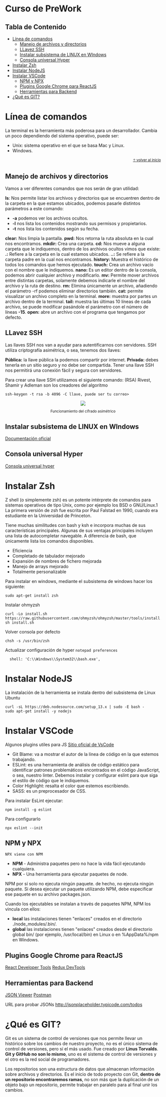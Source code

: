 # Curso de PreWork<!-- omit in toc -->

## Tabla de Contenido<!-- omit in toc -->
- [Línea de comandos](#l%c3%adnea-de-comandos)
  - [Manejo de archivos y directorios](#manejo-de-archivos-y-directorios)
  - [LLavez SSH](#llavez-ssh)
  - [Instalar subsistema de LINUX en WIndows](#instalar-subsistema-de-linux-en-windows)
  - [Consola universal Hyper](#consola-universal-hyper)
- [Instalar Zsh](#instalar-zsh)
- [Instalar NodeJS](#instalar-nodejs)
- [Instalar VSCode](#instalar-vscode)
  - [NPM y NPX](#npm-y-npx)
  - [Plugins Google Chrome para ReactJS](#plugins-google-chrome-para-reactjs)
  - [Herramientas para Backend](#herramientas-para-backend)
- [¿Qué es GIT?](#%c2%bfqu%c3%a9-es-git)


# Línea de comandos
La terminal es la herramienta más poderosa para un desarrollador. Cambia un poco dependiendo del sistema operativo, puede ser:

- Unix: sistema operativo en el que se basa Mac y Linux.
- Windows.

<div align="right">
  <small><a href="#tabla-de-contenido">🡡 volver al inicio</a></small>
</div>

## Manejo de archivos y directorios
Vamos a ver diferentes comandos que nos serán de gran utilidad:

**ls**: Nos permite listar los archivos y directorios que se encuentren dentro de la carpeta en la que estamos ubicados, podemos pasarle distintos parámetros a este comando:
- **-a** podemos ver los archivos ocultos.
- **-l** nos lista los contenidos mostrando sus permisos y propietarios.
- **-t** nos lista los contenidos según su fecha.

**clear:** Nos limpia la pantalla.
**pwd:** Nos retorna la ruta absoluta en la cual nos encontramos.
**mkdir:** Crea una carpeta.
**cd:** Nos mueve a alguna carpeta que le indiquemos, dentro de los archivos ocultos vimos que existe:
**.:** Refiere a la carpeta en la cual estamos ubicados.
**..:** Se refiere a la carpeta padre en la cual nos encontramos.
**history:** Muestra el histórico de todos los comandos que hemos ejecutado.
**touch:** Crea un archivo vacío con el nombre que le indiquemos.
**nano:** Es un editor dentro de la consola, podemos abrir cualquier archivo y modificarlo.
**mv:** Permite mover archivos entre distintas carpetas, solamente debemos indicarle el nombre del archivo y la ruta de destino.
**rm:** Elimina únicamente un archivo, añadiendo el parámetro -rf podemos eliminar directorios también.
**cat:** permite visualizar un archivo completo en la terminal.
**more:** muestra por partes un archivo dentro de la terminal.
**tail:** muestra las últimas 10 líneas de cada archivo, se puede modificar pasándole el parámetro con el número de líneas **-15**.
**open:** abre un archivo con el programa que tengamos por defecto.

## LLavez SSH

Las llaves SSH nos van a ayudar para autentificarnos con servidores. SSH utiliza criptografía asimétrica, o sea, tenemos dos llaves:

**Pública:** la llave pública la podemos compartir por internet.
**Privada:** debes tenerla en un sitio seguro y no debe ser compartida.
Tener una llave SSH nos permitirá una conexión fácil y segura con servidores.

Para crear una llave SSH utilizamos el siguiente comando:
(RSA) Rivest, Shamir y Adleman son los creadores del algoritmo
```shell
ssh-keygen -t rsa -b 4096 -C llave, puede ser tu correo> 
```

<div align="center">
  <img src="img/ssh.png">
  <small><p>Funcionamiento del cifrado asimétrico</p></small>
</div>

## Instalar subsistema de LINUX en WIndows
<a href="https://docs.microsoft.com/en-us/windows/wsl/install-win10">Documentación oficial</a>

## Consola universal Hyper
<a href="https://hyper.is/">Consola universal hyper</a>

# Instalar Zsh
Z shell (o simplemente zsh) es un potente intérprete de comandos para sistemas operativos de tipo Unix, como por ejemplo los BSD o GNU/Linux.1​ La primera versión de zsh fue escrita por Paul Falstad en 1990, cuando era estudiante en la Universidad de Princeton.

Tiene muchas similitudes con bash y ksh e incorpora muchas de sus características principales. Algunas de sus ventajas principales incluyen una lista de autocompletar navegable. A diferencia de bash, que únicamente lista los comandos disponibles.

- Eficiencia
- Completado de tabulador mejorado
- Expansión de nombres de fichero mejorada
- Manejo de arrays mejorado
- Totalmente personalizable

Para instalar en windows, mediante el subsistema de windows hacer los siguiente:

```shell
sudo apt-get install zsh
```

Instalar ohmyzsh

```shell
curl -Lo install.sh https://raw.githubusercontent.com/ohmyzsh/ohmyzsh/master/tools/install.sh
sh install.sh
```

Volver consola por defecto

```shell
chsh -s /usr/bin/zsh
```

Actualizar configuración de hyper
`notepad preferences`
```
  shell: 'C:\\Windows\\System32\\bash.exe',
```

# Instalar NodeJS
La instalación de la herramienta se instala dentro del subsistema de Linux Ubuntu

```shell
curl -sL https://deb.nodesource.com/setup_13.x | sudo -E bash -
sudo apt-get install -y nodejs
```
# Instalar VSCode
Algunos plugins utiles para JS
<a href="https://code.visualstudio.com/">Sitio oficial de VsCode</a>

- Git Blame: va a mostrar el autor de la línea de código en la que estemos trabajando.
- ESLint: es una herramienta de análisis de código estático para identificar patrones problemáticos encontrados en el código JavaScript, o sea, nuestro linter. Debemos instalar y configurar eslint para que siga el estilo de código que le indiquemos.
- Color Highlight: resalta el color que estemos escribiendo.
- SASS: es un preprocesador de CSS.

Para instalar EsLint ejecutar:
```shell
npm install -g eslint
```

Para configurarlo
```shell
npx eslint --init
```

## NPM y NPX
`NPX viene con NPM`
- **NPM** - Administra paquetes pero no hace la vida fácil ejecutando cualquiera.
- **NPX** - Una herramienta para ejecutar paquetes de node.

NPM por sí solo no ejecuta ningún paquete. de hecho, no ejecuta ningún paquete. Si desea ejecutar un paquete utilizando NPM, debe especificar ese paquete en su archivo packages.json.

Cuando los ejecutables se instalan a través de paquetes NPM, NPM los vincula con ellos:

- **local** las instalaciones tienen "enlaces" creados en el directorio ./node_modules/.bin/.
- **global** las instalaciones tienen "enlaces" creados desde el directorio global bin/ (por ejemplo, /usr/local/bin) en Linux o en %AppData%/npm en Windows.

## Plugins Google Chrome para ReactJS
<a href="https://chrome.google.com/webstore/detail/react-developer-tools/fmkadmapgofadopljbjfkapdkoienihi">React Developer Tools</a>
<a href="https://chrome.google.com/webstore/detail/react-developer-tools/fmkadmapgofadopljbjfkapdkoienihi">Redux DevTools</a>

## Herramientas para Backend

<a href="https://chrome.google.com/webstore/detail/json-viewer/gbmdgpbipfallnflgajpaliibnhdgobh">JSON Viewer</a>
<a href="https://www.getpostman.com/">Postman</a>

URL para probar JSONs
http://jsonplaceholder.typicode.com/todos

# ¿Qué es GIT?
Git es un sistema de control de versiones que nos permite llevar un histórico sobre los cambios de nuestro proyecto, no es el único sistema de control de versiones, pero sí el más usado. Fue creado por **Linus Torvalds**. **Git y GitHub no son lo mismo**, uno es el sistema de control de versiones y el otro es la red social de programadores.

Los repositorios son una estructura de datos que almacenan información sobre archivos y directorios. Es el inicio de todo proyecto con Git, **dentro de un repositorio encontraremos ramas**, no son más que la duplicación de un objeto bajo un repositorio, permite trabajar en paralelo para al final unir los cambios.

